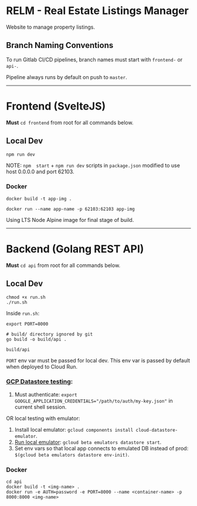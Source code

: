 # RELM - Real Estate Listings Manager

Website to manage property listings. 

## Branch Naming Conventions

To run Gitlab CI/CD pipelines, branch names must start with `frontend-` or `api-`. 

Pipeline always runs by default on push to `master`.

---

# Frontend (SvelteJS)

**Must** `cd frontend` from root for all commands below.

## Local Dev

`npm run dev`

NOTE: `npm  start` + `npm run dev` scripts in `package.json` modified to use host 0.0.0.0 and port 62103.

### Docker

`docker build -t app-img .`

`docker run --name app-name -p 62103:62103 app-img`

Using LTS Node Alpine image for final stage of build.

---

# Backend (Golang REST API)

**Must** `cd api` from root for all commands below.

## Local Dev

```
chmod +x run.sh
./run.sh
```

Inside `run.sh`:
```
export PORT=8000

# build/ directory ignored by git
go build -o build/api .

build/api
```

`PORT` env var must be passed for local dev. This env var is passed by default when deployed to Cloud Run.

### [GCP Datastore testing](https://cloud.google.com/datastore/docs/reference/libraries#client-libraries-install-go):

1. Must authenticate: `export GOOGLE_APPLICATION_CREDENTIALS="/path/to/auth/my-key.json"` in current shell session.

OR local testing with emulator:

1. Install local emulator: `gcloud components install cloud-datastore-emulator`.
2. [Run local emulator](https://cloud.google.com/datastore/docs/tools/datastore-emulator): `gcloud beta emulators datastore start`.
3. Set env vars so that local app connects to emulated DB instead of prod: `$(gcloud beta emulators datastore env-init)`.

### Docker

```
cd api
docker build -t <img-name> .
docker run -e AUTH=password -e PORT=8000 --name <container-name> -p 8000:8000 <img-name>
```
